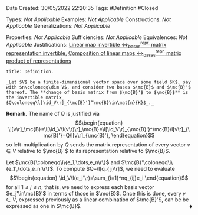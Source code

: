 <br />
<br />

Date Created: 30/05/2022 22:20:35
Tags: #Definition #Closed

Types: _Not Applicable_
Examples: _Not Applicable_
Constructions: _Not Applicable_
Generalizations: _Not Applicable_

Properties: _Not Applicable_
Sufficiencies: _Not Applicable_
Equivalences: _Not Applicable_
Justifications: [Linear map invertible $\Leftrightarrow^\textrm{repr.}_\textrm{bases}$ matrix representation invertible](Linear%20map%20invertible%20repr%20under%20basis%20matrix%20representation%20invertible.md), [Composition of linear maps $\Leftrightarrow^\textrm{repr.}_\textrm{bases}$ matrix product of representations](Composition%20of%20linear%20maps%20repr%20under%20basis%20matrix%20product%20of%20representations.md)

``` ad-Definition
title: Definition.

_Let $V$ be a finite-dimensional vector space over some field $K$, say with $n\coloneqq\dim V$, and consider two bases $\mc{B}$ and $\mc{B}'$ thereof. The **change of basis matrix from $\mc{B}'$ to $\mc{B}$** is the invertible matrix_ $Q\coloneqq\l[\id_V\r]_{\mc{B}'}^\mc{B}\in\mat{n}{K}$_._

```

**Remark.** The name of $Q$ is justified via
$$\begin{equation}
    \l[v\r]_\mc{B}=\l[\id_V\l(v\r)\r]_\mc{B}=\l[\id_V\r]_{\mc{B}'}^\mc{B}\l[v\r]_{\mc{B}'}=Q\l[v\r]_{\mc{B}'},
\end{equation}$$
so left-multiplication by $Q$ sends the matrix representation of every vector $v\in V$ relative to $\mc{B}'$ to its representation relative to $\mc{B}$.

Let $\mc{B}\coloneqq\l\{e_1,\dots,e_n\r\}$ and $\mc{B}'\coloneqq\l\{e_1',\dots,e_n'\r\}$. To compute $Q=\l[q_{ij}\r]$, we need to evaluate
$$\begin{equation}
    \id_V\l(e_j'\r)=\sum_{i=1}^nq_{ij}e_i
\end{equation}$$
for all $1\leq j\leq n$; that is, we need to express each basis vector $e_j'\in\mc{B}'$ in terms of those in $\mc{B}$. Once this is done, every $v\in V$, expressed previously as a linear combination of $\mc{B}'$, can be be expressed as one in $\mc{B}$.<span style="float:right;">$\blacklozenge$</span>
